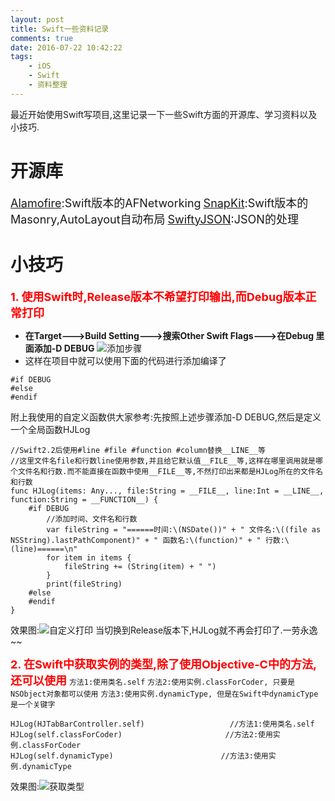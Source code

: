```yaml
---
layout: post
title: Swift一些资料记录
comments: true
date: 2016-07-22 10:42:22
tags:
    - iOS
    - Swift
    - 资料整理
---
```


最近开始使用Swift写项目,这里记录一下一些Swift方面的开源库、学习资料以及小技巧.
<!--more-->
# 开源库
<font size=4>[Alamofire](https://github.com/Alamofire/Alamofire):Swift版本的AFNetworking</font>
<font size=4>[SnapKit](https://github.com/SnapKit/SnapKit):Swift版本的Masonry,AutoLayout自动布局</font>
<font size=4>[SwiftyJSON](https://github.com/SwiftyJSON/SwiftyJSON):JSON的处理</font>


# 小技巧
__<font size=4 color=red>1. 使用Swift时,Release版本不希望打印输出,而Debug版本正常打印</font>__
* __在Target--->Build Setting--->搜索Other Swift Flags--->在Debug 里面添加-D DEBUG__
![添加步骤](http://oak4eha4y.bkt.clouddn.com/%E5%B1%8F%E5%B9%95%E5%BF%AB%E7%85%A7%202016-07-23%20%E4%B8%8A%E5%8D%8811.06.10.png)
* 这样在项目中就可以使用下面的代码进行添加编译了
```
#if DEBUG
#else
#endif
```

附上我使用的自定义函数供大家参考:先按照上述步骤添加-D DEBUG,然后是定义一个全局函数HJLog

```
//Swift2.2后使用#line #file #function #column替换__LINE__等
//这里文件名file和行数line使用参数,并且给它默认值__FILE__等,这样在哪里调用就是哪个文件名和行数.而不能直接在函数中使用__FILE__等,不然打印出来都是HJLog所在的文件名和行数
func HJLog(items: Any..., file:String = __FILE__, line:Int = __LINE__, function:String = __FUNCTION__) {
    #if DEBUG
        //添加时间、文件名和行数
        var fileString = "======时间:\(NSDate())" + " 文件名:\((file as NSString).lastPathComponent)" + " 函数名:\(function)" + " 行数:\(line)======\n"
        for item in items {
            fileString += (String(item) + " ")
        }
        print(fileString)
    #else
    #endif
}
```

效果图:![自定义打印](http://oak4eha4y.bkt.clouddn.com/%E5%B1%8F%E5%B9%95%E5%BF%AB%E7%85%A7%202016-07-23%20%E4%B8%8A%E5%8D%8811.16.34.png)
当切换到Release版本下,HJLog就不再会打印了.一劳永逸~~

__<font size=4 color=red>2. 在Swift中获取实例的类型,除了使用Objective-C中的方法,还可以使用</font>__
`方法1:使用类名.self`
`方法2:使用实例.classForCoder, 只要是NSObject对象都可以使用`
`方法3:使用实例.dynamicType, 但是在Swift中dynamicType是一个关键字`
```
HJLog(HJTabBarController.self)                   //方法1:使用类名.self
HJLog(self.classForCoder)                       //方法2:使用实例.classForCoder
HJLog(self.dynamicType)                        //方法3:使用实例.dynamicType
```
效果图:![获取类型](http://oak4eha4y.bkt.clouddn.com/%E8%8E%B7%E5%8F%96%E7%B1%BB%E5%9E%8B.png)
